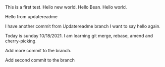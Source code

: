 This is a first test.
Hello new world.
Hello Bean.
Hello world.

Hello from updatereadme

I have another commit from Updatereadme branch
I want to say hello again.

Today is sunday 10/18/2021.
I am learning git merge, rebase, amend and cherry-picking.

Add more commit to the branch.

Add second commit to the branch